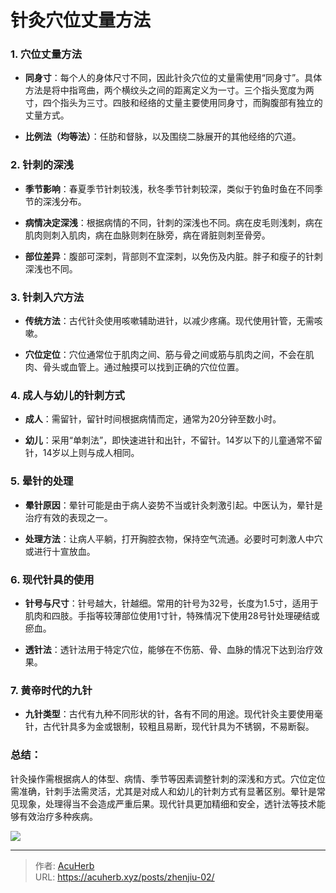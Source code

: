 # 针灸穴位丈量方法


### 1. **穴位丈量方法**

- **同身寸**：每个人的身体尺寸不同，因此针灸穴位的丈量需使用“同身寸”。具体方法是将中指弯曲，两个横纹头之间的距离定义为一寸。三个指头宽度为两寸，四个指头为三寸。四肢和经络的丈量主要使用同身寸，而胸腹部有独立的丈量方式。

- **比例法（均等法）**：任肪和督脉，以及围绕二脉展开的其他经络的穴道。

### 2. **针刺的深浅**

- **季节影响**：春夏季节针刺较浅，秋冬季节针刺较深，类似于钓鱼时鱼在不同季节的深浅分布。

- **病情决定深浅**：根据病情的不同，针刺的深浅也不同。病在皮毛则浅刺，病在肌肉则刺入肌肉，病在血脉则刺在脉旁，病在肾脏则刺至骨旁。

- **部位差异**：腹部可深刺，背部则不宜深刺，以免伤及内脏。胖子和瘦子的针刺深浅也不同。

### 3. **针刺入穴方法**

- **传统方法**：古代针灸使用咳嗽辅助进针，以减少疼痛。现代使用针管，无需咳嗽。

- **穴位定位**：穴位通常位于肌肉之间、筋与骨之间或筋与肌肉之间，不会在肌肉、骨头或血管上。通过触摸可以找到正确的穴位位置。

### 4. **成人与幼儿的针刺方式**

- **成人**：需留针，留针时间根据病情而定，通常为20分钟至数小时。

- **幼儿**：采用“单刺法”，即快速进针和出针，不留针。14岁以下的儿童通常不留针，14岁以上则与成人相同。

### 5. **晕针的处理**

- **晕针原因**：晕针可能是由于病人姿势不当或针灸刺激引起。中医认为，晕针是治疗有效的表现之一。

- **处理方法**：让病人平躺，打开胸腔衣物，保持空气流通。必要时可刺激人中穴或进行十宣放血。

### 6. **现代针具的使用**

- **针号与尺寸**：针号越大，针越细。常用的针号为32号，长度为1.5寸，适用于肌肉和四肢。手指等较薄部位使用1寸针，特殊情况下使用28号针处理硬结或瘀血。

- **透针法**：透针法用于特定穴位，能够在不伤筋、骨、血脉的情况下达到治疗效果。

### 7. **黄帝时代的九针**

- **九针类型**：古代有九种不同形状的针，各有不同的用途。现代针灸主要使用毫针，古代针具多为金或银制，较粗且易断，现代针具为不锈钢，不易断裂。

### 总结：

针灸操作需根据病人的体型、病情、季节等因素调整针刺的深浅和方式。穴位定位需准确，针刺手法需灵活，尤其是对成人和幼儿的针刺方式有显著区别。晕针是常见现象，处理得当不会造成严重后果。现代针具更加精细和安全，透针法等技术能够有效治疗多种疾病。

![](http://img.xingtan.one/i/2025/04/24/6809feb8e7f89.webp)


---

> 作者: [AcuHerb](https://acuherb.xyz)  
> URL: https://acuherb.xyz/posts/zhenjiu-02/  


